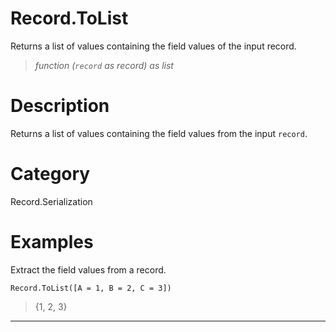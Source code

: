 ﻿# Record.ToList
Returns a list of values containing the field values of the input record.
> _function (<code>record</code> as record) as list_
# Description 
Returns a list of values containing the field values from the input <code>record</code>.

# Category 
Record.Serialization
# Examples 
Extract the field values from a record.
```
Record.ToList([A = 1, B = 2, C = 3])
```
> {1, 2, 3}
***
